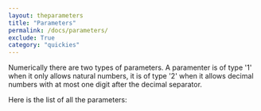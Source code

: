 ```yaml
---
layout: theparameters
title: "Parameters"
permalink: /docs/parameters/
exclude: True
category: "quickies"
---
```


Numerically there are two types of parameters. A paramenter is of type '1' when it only allows natural numbers, it is of type '2' when it allows decimal numbers with at most one digit after the decimal separator.

Here is the list of all the parameters:
